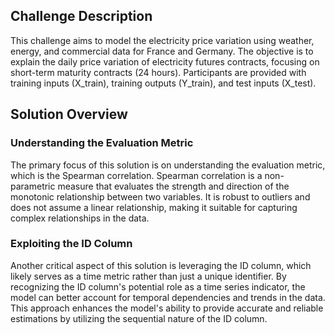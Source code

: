 ## Challenge Description

This challenge aims to model the electricity price variation using weather, energy, and commercial data for France and Germany. The objective is to explain the daily price variation of electricity futures contracts, focusing on short-term maturity contracts (24 hours). Participants are provided with training inputs (X_train), training outputs (Y_train), and test inputs (X_test).

## Solution Overview

### Understanding the Evaluation Metric

The primary focus of this solution is on understanding the evaluation metric, which is the Spearman correlation. Spearman correlation is a non-parametric measure that evaluates the strength and direction of the monotonic relationship between two variables. It is robust to outliers and does not assume a linear relationship, making it suitable for capturing complex relationships in the data.

### Exploiting the ID Column

Another critical aspect of this solution is leveraging the ID column, which likely serves as a time metric rather than just a unique identifier. By recognizing the ID column's potential role as a time series indicator, the model can better account for temporal dependencies and trends in the data. This approach enhances the model's ability to provide accurate and reliable estimations by utilizing the sequential nature of the ID column.

